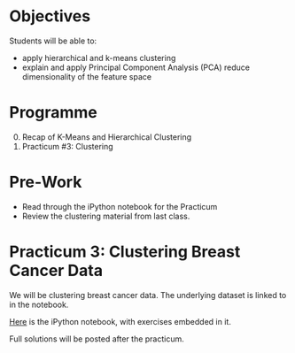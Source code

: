 # Objectives
Students will be able to:
- apply hierarchical and k-means clustering
- explain and apply Principal Component Analysis (PCA) reduce dimensionality of the feature space

# Programme
0. Recap of K-Means and Hierarchical Clustering
1. Practicum #3: Clustering

# Pre-Work
- Read through the iPython notebook for the Practicum
- Review the clustering material from last class.

# Practicum 3: Clustering Breast Cancer Data
We will be clustering breast cancer data. The underlying dataset is linked to in the notebook.

[Here](http://nbviewer.ipython.org/gist/suneel0101/b9bcfcc3b75202112341) is the iPython notebook, with exercises embedded in it.

Full solutions will be posted after the practicum.
